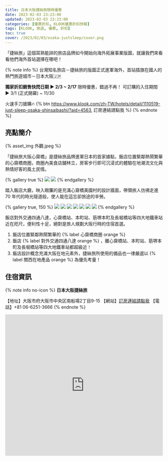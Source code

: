 ```yaml
---
title: 日本大阪捷絲旅限時優惠
date: 2023-02-03 23:23:00
updated: 2023-02-03 23:23:00
categories: [優惠折扣, KLOOK優惠折扣快報]
tags: [KLOOK, 旅遊, 優惠, 折扣]
toc: true
cover: /2023/02/03/osaka-justsleep/cover.png
---
```


「捷絲旅」這個耳熟能詳的旅店品牌如今開始向海外拓展事業版圖，就讓我們來看看他們海外首站選擇在哪吧！

<!-- more -->

{% note info %}
台灣知名旅店－捷絲旅的版圖正式進軍海外，首站插旗在國人的熱門旅遊城市－日本大阪🇯🇵

**獨家折扣銷售快閃日期 ► 2/3 ~ 2/17**
限時優惠，錯過不再！
可訂購的入住期間 ► 3/1 (正式開幕) ~ 11/30

火速手刀搶購🔥 <i class="fa-solid fa-right-long"></i> {% btn https://www.klook.com/zh-TW/hotels/detail/1110519-just-sleep-osaka-shinsaibashi/?aid=4563, 訂房連結請點我 %}
{% endnote %}


## 亮點簡介

{% asset_img 外觀.jpeg %}


「捷絲旅大阪心齋橋」是捷絲旅品牌進軍日本的首家據點，飯店位置緊鄰熱鬧繁華的心齋橋商圈，商圈內美食店舖林立，房客步行即可沉浸式的體驗在地潮流文化與熱情好客的風土民情。

{% gallery true %}
![](/2023/02/03/osaka-justsleep/內部-1.jpeg)
![](/2023/02/03/osaka-justsleep/內部-2.jpeg)
{% endgallery %}

踏入飯店大廳，映入眼簾的是充滿心齋橋美國村的設計牆面，帶領旅人彷彿走進 70 年代的時光隧道般，使人能在這忘卻旅途的辛勞。

{% gallery true, 150 %}
![](/2023/02/03/osaka-justsleep/雅心客房.png)
![](/2023/02/03/osaka-justsleep/雅心客房-1.jpeg)
![](/2023/02/03/osaka-justsleep/雅齋客房.png)
![](/2023/02/03/osaka-justsleep/雅齋客房-1.jpeg)
![](/2023/02/03/osaka-justsleep/雅橋客房.png)
![](/2023/02/03/osaka-justsleep/雅橋客房-1.png)
![](/2023/02/03/osaka-justsleep/衛浴.jpeg)
{% endgallery %}

飯店對外交通四通八達，心齋橋站、本町站、筋堺本町及長堀橋站等四大地鐵車站近在咫尺，便利性十足，絕對是旅人規劃大阪行時的住宿首選。

1. 飯店位置緊鄰熱鬧繁華的 {% label 心齋橋商圈 orange %}
2. 飯店 {% label 對外交通四通八達 orange %} ，離心齋橋站、本町站、筋堺本町及長堀橋站等四大地鐵車站都超級近！
3. 飯店設計概念充滿大阪在地元素外，捷絲旅所使用的備品也一律嚴選以 {% label 關西在地產品 orange %} 為優先考量！

## 住宿資訊

{% note info no-icon %}
**日本大阪捷絲旅**

【地址】大阪市府大阪市中央区南船場2丁目9-15
【網站】[訂房連結請點我](https://www.klook.com/zh-TW/hotels/detail/1110519-just-sleep-osaka-shinsaibashi/?aid=4563)
【電話】+81 06-6251-3666
{% endnote %}

<iframe src="https://www.google.com/maps/embed?pb=!1m18!1m12!1m3!1d3281.082145761014!2d135.50145265060453!3d34.677876180344384!2m3!1f0!2f0!3f0!3m2!1i1024!2i768!4f13.1!3m3!1m2!1s0x6000e732cf4e075f%3A0x694b8e7a9a101f3f!2z5o2357Wy5peFIOWkp-mYquW_g-m9i-apiw!5e0!3m2!1szh-TW!2stw!4v1675413493027!5m2!1szh-TW!2stw" width="100%" height="450" style="border:0; margin: 0 auto; display: block;" allowfullscreen="" loading="lazy" referrerpolicy="no-referrer-when-downgrade"></iframe>